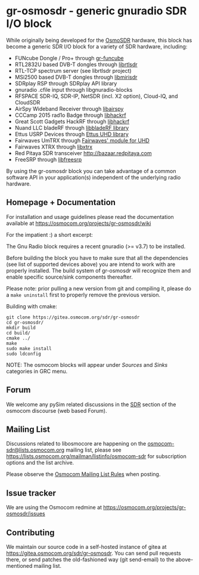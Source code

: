 gr-osmosdr - generic gnuradio SDR I/O block
===========================================

While originally being developed for the
[OsmoSDR](https://osmocom.org/projects/osmosdr/wiki) hardware, this
block has become a generic SDR I/O block for a variety of SDR
hardware, including:

 * FUNcube Dongle / Pro+ through [gr-funcube](https://github.com/dl1ksv/gr-funcube)
 * RTL2832U based DVB-T dongles through [librtlsdr](https://osmocom.org/projects/rtl-sdr/wiki)
 * RTL-TCP spectrum server (see librtlsdr project)
 * MSi2500 based DVB-T dongles through [libmirisdr](https://gitea.osmocom.org/sdr/libmirisdr)
 * SDRplay RSP through SDRplay API library
 * gnuradio .cfile input through libgnuradio-blocks
 * RFSPACE SDR-IQ, SDR-IP, NetSDR (incl. X2 option), Cloud-IQ, and CloudSDR
 * AirSpy Wideband Receiver through [libairspy](https://github.com/airspy/airspyone_host)
 * CCCamp 2015 rad1o Badge through [libhackrf](https://github.com/greatscottgadgets/hackrf)
 * Great Scott Gadgets HackRF through [libhackrf](https://github.com/greatscottgadgets/hackrf)
 * Nuand LLC bladeRF through [libbladeRF library](https://www.nuand.com/libbladeRF-doc/)
 * Ettus USRP Devices through [Ettus UHD library](https://github.com/EttusResearch/uhd)
 * Fairwaves UmTRX through [Fairwaves' module for UHD](https://github.com/fairwaves/UHD-Fairwaves)
 * Fairwaves XTRX through [libxtrx](https://github.com/myriadrf/libxtrx)
 * Red Pitaya SDR transceiver <http://bazaar.redpitaya.com>
 * FreeSRP through [libfreesrp](https://github.com/myriadrf/libfreesrp)

By using the gr-osmosdr block you can take advantage of a common software API in
your application(s) independent of the underlying radio hardware.

Homepage + Documentation
------------------------

For installation and usage guidelines please read the documentation available
at <https://osmocom.org/projects/gr-osmosdr/wiki>

For the impatient :) a short excerpt:

The Gnu Radio block requires a recent gnuradio (>= v3.7) to be installed.

Before building the block you have to make sure that all the dependencies
(see list of supported devices above) you are intend to work with are
properly installed. The build system of gr-osmosdr will recognize them and
enable specific source/sink components thereafter.

Please note: prior pulling a new version from git and compiling it,
please do a `make uninstall` first to properly remove the previous version.

Building with cmake:
```
git clone https://gitea.osmocom.org/sdr/gr-osmosdr
cd gr-osmosdr/
mkdir build
cd build/
cmake ../
make
sudo make install
sudo ldconfig
```

NOTE: The osmocom blocks will appear under *Sources* and *Sinks* categories
in GRC menu.

Forum
-----

We welcome any pySim related discussions in the
[SDR](https://discourse.osmocom.org/c/sdr/)
section of the osmocom discourse (web based Forum).

Mailing List
------------

Discussions related to libosmocore are happening on the
osmocom-sdr@lists.osmocom.org mailing list, please see
<https://lists.osmocom.org/mailman/listinfo/osmocom-sdr> for subscription
options and the list archive.

Please observe the [Osmocom Mailing List
Rules](https://osmocom.org/projects/cellular-infrastructure/wiki/Mailing_List_Rules)
when posting.


Issue tracker
-------------

We are using the Osmocom redmine at <https://osmocom.org/projects/gr-osmosdr/issues>

Contributing
------------

We maintain our source code in a self-hosted instance of gitea at
<https://gitea.osmocom.org/sdr/gr-osmosdr>. You can send pull requests there, or send
patches the old-fashioned way (git send-email) to the above-mentioned mailing list.

